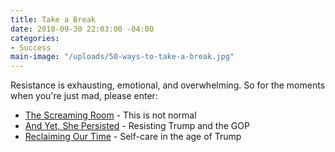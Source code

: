 ```yaml
---
title: Take a Break
date: 2018-09-30 22:03:00 -04:00
categories:
- Success
main-image: "/uploads/50-ways-to-take-a-break.jpg"
---
```


Resistance is exhausting, emotional, and overwhelming. So for the moments when you're just mad, please enter:
* [The Screaming Room](http://indivisibleandoverma.com/issues/the-screaming-room) - This is not normal
* [And Yet, She Persisted](http://indivisibleandoverma.com/issues/and-yet-she-persisted.html) - Resisting Trump and the GOP
* [Reclaiming Our Time](../issues/reclaiming-our-time.html) - Self-care in the age of Trump